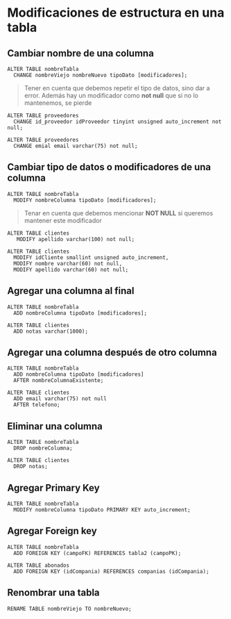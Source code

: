 # Modificaciones de estructura en una tabla

## Cambiar nombre de una columna

    ALTER TABLE nombreTabla  
      CHANGE nombreViejo nombreNuevo tipoDato [modificadores];

> Tener en cuenta que debemos repetir el tipo de datos, sino dar a error.
> Además hay un modificador como **not null** que si no lo mantenemos, se pierde
 
    ALTER TABLE proveedores  
      CHANGE id_proveedor idProveedor tinyint unsigned auto_increment not null;  

    ALTER TABLE proveedores  
      CHANGE emial email varchar(75) not null;  

## Cambiar tipo de datos o modificadores de una columna

    ALTER TABLE nombreTabla  
      MODIFY nombreColumna tipoDato [modificadores];

> Tenar en cuenta que debemos mencionar **NOT NULL** si queremos mantener este modificador
 
    ALTER TABLE clientes  
       MODIFY apellido varchar(100) not null; 

    ALTER TABLE clientes  
      MODIFY idCliente smallint unsigned auto_increment,    
      MODIFY nombre varchar(60) not null,  
      MODIFY apellido varchar(60) not null;  


## Agregar una columna al final

    ALTER TABLE nombreTabla  
      ADD nombreColumna tipoDato [modificadores];

    ALTER TABLE clientes  
      ADD notas varchar(1000);  

## Agregar una columna después de otro columna

    ALTER TABLE nombreTabla  
      ADD nombreColumna tipoDato [modificadores]  
      AFTER nombreColumnaExistente;  

    ALTER TABLE clientes  
      ADD email varchar(75) not null  
      AFTER telefono;  

## Eliminar una columna

    ALTER TABLE nombreTabla  
      DROP nombreColumna;  

    ALTER TABLE clientes  
      DROP notas;  

## Agregar Primary Key

    ALTER TABLE nombreTabla  
      MODIFY nombreColumna tipoDato PRIMARY KEY auto_increment;  

## Agregar Foreign key

    ALTER TABLE nombreTabla  
      ADD FOREIGN KEY (campoFK) REFERENCES tabla2 (campoPK);  

    ALTER TABLE abonados  
      ADD FOREIGN KEY (idCompania) REFERENCES companias (idCompania);  

## Renombrar una tabla

    RENAME TABLE nombreViejo TO nombreNuevo;  